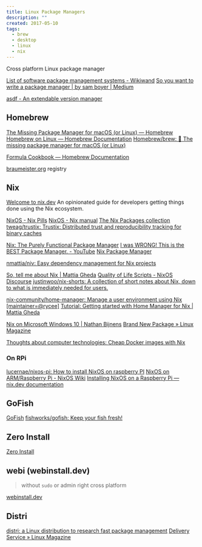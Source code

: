 ```yaml
---
title: Linux Package Managers
description: ""
created: 2017-05-10
tags:
  - brew
  - desktop
  - linux
  - nix
---
```


Cross platform Linux package manager

[List of software package management systems - Wikiwand](https://www.wikiwand.com/en/List_of_software_package_management_systems)
[So you want to write a package manager | by sam boyer | Medium](https://medium.com/@sdboyer/so-you-want-to-write-a-package-manager-4ae9c17d9527)

[asdf - An extendable version manager](https://asdf-vm.com/#/)

## Homebrew

[The Missing Package Manager for macOS (or Linux) — Homebrew](https://brew.sh/)
[Homebrew on Linux — Homebrew Documentation](https://docs.brew.sh/Homebrew-on-Linux)
[Homebrew/brew: 🍺 The missing package manager for macOS (or Linux)](https://github.com/Homebrew/brew)

[Formula Cookbook — Homebrew Documentation](https://docs.brew.sh/Formula-Cookbook)

[braumeister.org](http://braumeister.org/) registry

## Nix

[Welcome to nix.dev](https://nix.dev/) An opinionated guide for developers getting things done using the Nix ecosystem.

[NixOS - Nix Pills](https://nixos.org/guides/nix-pills/index.html)
[NixOS - Nix manual](https://nixos.org/manual/nix/stable/)
[The Nix Packages collection](https://nixos.org/nixpkgs/)
[tweag/trustix: Trustix: Distributed trust and reproducibility tracking for binary caches](https://github.com/tweag/trustix)

[Nix: The Purely Functional Package Manager](https://nixos.org/nix/)
[I was WRONG! This is the BEST Package Manager. - YouTube](https://www.youtube.com/watch?v=Ty8C2B910EI)
[Nix Package Manager](https://christitus.com/nix-package-manager/)

[nmattia/niv: Easy dependency management for Nix projects](https://github.com/nmattia/niv)

[So, tell me about Nix | Mattia Gheda](https://ghedam.at/15490/so-tell-me-about-nix)
[Quality of Life Scripts - NixOS Discourse](https://discourse.nixos.org/t/quality-of-life-scripts/2673)
[justinwoo/nix-shorts: A collection of short notes about Nix, down to what is immediately needed for users.](https://github.com/justinwoo/nix-shorts)

[nix-community/home-manager: Manage a user environment using Nix [maintainer=@rycee]](https://github.com/nix-community/home-manager)
[Tutorial: Getting started with Home Manager for Nix | Mattia Gheda](https://ghedam.at/24353/tutorial-getting-started-with-home-manager-for-nix)

[Nix on Microsoft Windows 10 | Nathan Bijnens](https://nathan.gs/2019/04/12/nix-on-windows/)
[Brand New Package » Linux Magazine](https://www.linux-magazine.com/Issues/2021/248/Nix-and-NixOS)

[Thoughts about computer technologies: Cheap Docker images with Nix](http://lethalman.blogspot.com/2016/04/cheap-docker-images-with-nix_15.html?m=1)

### On RPi

[lucernae/nixos-pi: How to install NixOS on raspberry PI](https://github.com/lucernae/nixos-pi)
[NixOS on ARM/Raspberry Pi - NixOS Wiki](https://nixos.wiki/wiki/NixOS_on_ARM/Raspberry_Pi)
[Installing NixOS on a Raspberry Pi — nix.dev documentation](https://nix.dev/tutorials/installing-nixos-on-a-raspberry-pi)

## GoFish

[GoFish](https://gofi.sh/index.html)
[fishworks/gofish: Keep your fish fresh!](https://github.com/fishworks/gofish)

## Zero Install

[Zero Install](https://0install.net/)

## webi (webinstall.dev)

> without `sudo` or admin right
> cross platform

[webinstall.dev](https://webinstall.dev/)

## Distri

[distri: a Linux distribution to research fast package management](https://distr1.org/)
[Delivery Service » Linux Magazine](https://www.linux-magazine.com/Issues/2021/247/Distri)
